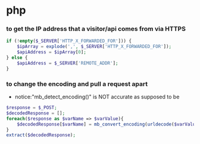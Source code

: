 # php
### to get the IP address that a visitor/api comes from via HTTPS
```php
if (!empty($_SERVER['HTTP_X_FORWARDED_FOR'])) {
    $ipArray = explode(',', $_SERVER['HTTP_X_FORWARDED_FOR']);
    $apiAddress = $ipArray[0];
} else {
    $apiAddress = $_SERVER['REMOTE_ADDR'];
}
```

### to change the encoding and pull a request apart
- notice:"mb_detect_encoding()" is NOT accurate as supposed to be
```php
$response = $_POST;
$decodedResponse = [];
foreach($response as $varName => $varValue){
    $decodedResponse[$varName] = mb_convert_encoding(urldecode($varValue), 'UTF-8', 'the original encoding');
}
extract($decodedResponse);
```

